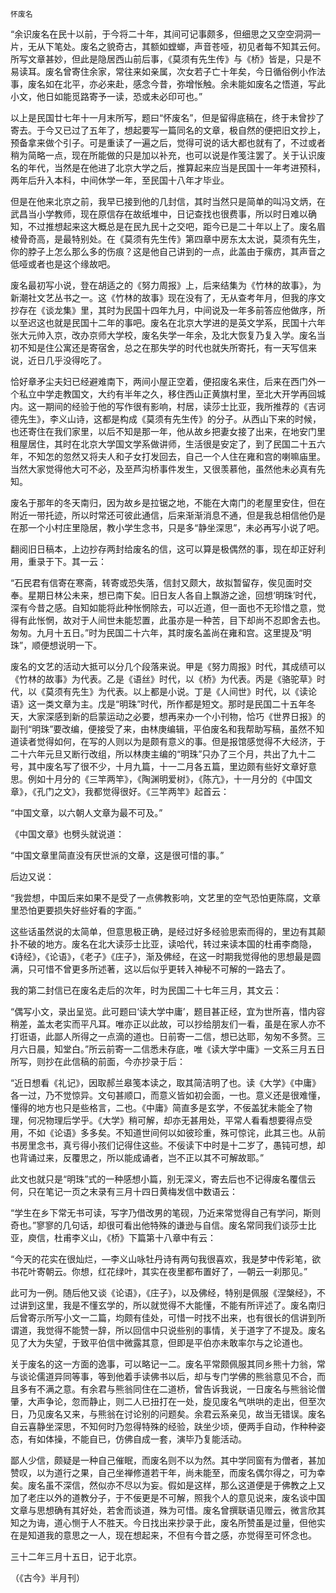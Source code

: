     怀废名 

   “余识废名在民十以前，于今将二十年，其间可记事颇多，但细思之又空空洞洞一片，无从下笔处。废名之貌奇古，其额如螳螂，声音苍哑，初见者每不知其云何。所写文章甚妙，但此是隐居西山前后事，《莫须有先生传》与《桥》皆是，只是不易读耳。废名曾寄住余家，常往来如亲属，次女若子亡十年矣，今日循俗例小作法事，废名如在北平，亦必来赴，感念今昔，弥增怅触。余未能如废名之悟道，写此小文，他日如能觅路寄予一读，恐或未必印可也。”

   以上是民国廿七年十一月末所写，题曰“怀废名”，但是留得底稿在，终于未曾抄了寄去。于今又已过了五年了，想起要写一篇同名的文章，极自然的便把旧文抄上，预备拿来做个引子。可是重读了一遍之后，觉得可说的话大都也就有了，不过或者稍为简略一点，现在所能做的只是加以补充，也可以说是作笺注罢了。关于认识废名的年代，当然是在他进了北京大学之后，推算起来应当是民国十一年考进预科，两年后升入本科，中间休学一年，至民国十八年才毕业。

   但是在他来北京之前，我早已接到他的几封信，其时当然只是简单的叫冯文炳，在武昌当小学教师，现在原信存在故纸堆中，日记查找也很费事，所以时日难以确知，不过推想起来这大概总是在民九民十之交吧，距今已是二十年以上了。废名眉棱骨奇高，是最特别处。在《莫须有先生传》第四章中房东太太说，莫须有先生，你的脖子上怎么那么多的伤痕？这是他自己讲到的一点，此盖由于瘰疠，其声音之低哑或者也是这个缘故吧。

   废名最初写小说，登在胡适之的《努力周报》上，后来结集为《竹林的故事》，为新潮社文艺丛书之一。这《竹林的故事》现在没有了，无从查考年月，但我的序文抄存在《谈龙集》里，其时为民国十四年九月，中间说及一年多前答应他做序，所以至迟这也就是民国十二年的事吧。废名在北京大学进的是英文学系，民国十六年张大元帅入京，改办京师大学校，废名失学一年余，及北大恢复乃复入学。废名当初不知是住公寓还是寄宿舍，总之在那失学的时代也就失所寄托，有一天写信来说，近日几乎没得吃了。

   恰好章矛尘夫妇已经避难南下，两间小屋正空着，便招废名来住，后来在西门外一个私立中学走教国文，大约有半年之久，移住西山正黄旗村里，至北大开学再回城内。这一期间的经验于他的写作很有影响，村居，读莎士比亚，我所推荐的《吉诃德先生》，李义山诗，这都是构成《莫须有先生传》的分子。从西山下来的时候，也还寄住在我们家里，以后不知是那一年，他从故乡把妻女接了出来，在地安门里租屋居住，其时在北京大学国文学系做讲师，生活很是安定了，到了民国二十五六年，不知怎的忽然又将夫人和子女打发回去，自己一个人住在雍和宫的喇嘛庙里。当然大家觉得他大可不必，及至芦沟桥事件发生，又很羡慕他，虽然他未必真有先知。

   废名于那年的冬天南归，因为故乡是拉锯之地，不能在大南门的老屋里安住，但在附近一带托迹，所以时常还可彼此通信，后来渐渐消息不通，但是我总相信他仍是在那一个小村庄里隐居，教小学生念书，只是多“静坐深思”，未必再写小说了吧。

   翻阅旧日稿本，上边抄存两封给废名的信，这可以算是极偶然的事，现在却正好利用，重录于下。其一云：

   “石民君有信寄在寒斋，转寄或恐失落，信封又颇大，故拟暂留存，俟见面时交奉。星期日林公未来，想已南下矣。旧日友人各自上飘游之途，回想‘明珠’时代，深有今昔之感。自知如能将此种怅惘除去，可以近道，但一面也不无珍惜之意，觉得有此怅惘，故对于人间世未能恝置，此虽亦是一种苦，目下却尚不忍即舍去也。匆匆。九月十五日。”时为民国二十六年，其时废名盖尚在雍和宫。这里提及“明珠”，顺便想说明一下。

   废名的文艺的活动大抵可以分几个段落来说。甲是《努力周报》时代，其成绩可以《竹林的故事》为代表。乙是《语丝》时代，以《桥》为代表。丙是《骆驼草》时代，以《莫须有先生》为代表。以上都是小说。丁是《人间世》时代，以《读论语》这一类文章为主。戊是“明珠”时代，所作都是短文。那时是民国二十五年冬天，大家深感到新的启蒙运动之必要，想再来办一个小刊物，恰巧《世界日报》的副刊“明珠”要改编，便接受了来，由林庚编辑，平伯废名和我帮助写稿，虽然不知道读者觉得如何，在写的人则以为是颇有意义的事。但是报馆感觉得不大经济，于二十六年元旦又断行改组，所以林庚主编的“明珠”只办了三个月，共出了九十二号，其中废名写了很不少，十月九篇，十一二月各五篇，里边颇有些好文章好意思。例如十月分的《三竿两竿》，《陶渊明爱树》，《陈亢》，十一月分的《中国文章》，《孔门之文》，我都觉得很好。《三竿两竿》起首云：

   “中国文章，以六朝人文章为最不可及。”

   《中国文章》也劈头就说道：

   “中国文章里简直没有厌世派的文章，这是很可惜的事。”

   后边又说：

   “我尝想，中国后来如果不是受了一点佛教影响，文艺里的空气恐怕更陈腐，文章里恐怕更要损失好些好看的字面。”

   这些话虽然说的太简单，但意思极正确，是经过好多经验思索而得的，里边有其颠扑不破的地方。废名在北大读莎士比亚，读哈代，转过来读本国的杜甫李商隐，《诗经》，《论语》，《老子》《庄子》，渐及佛经，在这一时期我觉得他的思想最是圆满，只可惜不曾更多所述著，这以后似乎更转入神秘不可解的一路去了。

   我的第二封信已在废名走后的次年，时为民国二十七年三月，其文云：

   “偶写小文，录出呈览。此可题曰‘读大学中庸’，题目甚正经，宜为世所喜，惜内容稍差，盖太老实而平凡耳。唯亦正以此故，可以抄给朋友们一看，虽是在家人亦不打诳语，此鄙人所得之一点滴的道也。日前寄一二信，想已达耶，匆匆不多赘。三月六日晨，知堂白。”所云前寄一二信悉未存底，唯《读大学中庸》一文系三月五日所写，则抄在此信稿的前面，今亦抄录于后：

   “近日想看《礼记》，因取郝兰皋笺本读之，取其简洁明了也。读《大学》《中庸》各一过，乃不觉惊异。文句甚顺口，而意义皆如初会面，一也。意义还是很难懂，懂得的地方也只是些格言，二也。《中庸》简直多是玄学，不佞盖犹未能全了物理，何况物理后学乎。《大学》稍可解，却亦无甚用处，平常人看看想要得点受用，不如《论语》多多矣。不知道世间何以如彼珍重，殊可惊诧，此其三也。从前书房里念书，真亏得小孩们记得住这些。不佞读下中时是十二岁了，愚钝可想，却也背诵过来，反覆思之，所以能成诵者，岂不正以其不可解故耶。”

   此文也就只是“明珠”式的一种感想小篇，别无深义，寄去后也不记得废名覆信云何，只在笔记一页之末录有三月十四日黄梅发信中数语云：

   “学生在乡下常无书可读，写字乃借改男的笔砚，乃近来常觉得自己有学问，斯则奇也。”寥寥的几句话，却很可看出他特殊的谦逊与自信。废名常同我们谈莎士比亚，庾信，杜甫李义山，《桥》下篇第十八章中有云：

   “今天的花实在很灿烂，—李义山咏牡丹诗有两句我很喜欢，我是梦中传彩笔，欲书花叶寄朝云。你想，红花绿叶，其实在夜里都布置好了，—朝云一刹那见。”

   此可为一例。随后他又谈《论语》，《庄子》，以及佛经，特别是佩服《涅槃经》，不过讲到这里，我是不懂玄学的，所以就觉得不大能懂，不能有所评述了。废名南归后曾寄示所写小文一二篇，均颇有佳处，可惜一时找不出来，也有很长的信讲到所谓道，我觉得不能赞一辞，所以回信中只说些别的事情，关于道字了不提及。废名见了大为失望，于致平伯信中微露其意，但即是平伯亦未敢率尔与之论道也。

   关于废名的这一方面的逸事，可以略记一二。废名平常颇佩服其同乡熊十力翁，常与谈论儒道异同等事，等到他着手读佛书以后，却与专门学佛的熊翁意见不合，而且多有不满之意。有余君与熊翁同住在二道桥，曾告诉我说，一日废名与熊翁论僧肇，大声争论，忽而静止，则二人已扭打在一处，旋见废名气哄哄的走出，但至次日，乃见废名又来，与熊翁在讨论别的问题矣。余君云系亲见，故当无错误。废名自云喜静坐深思，不知何时乃忽得特殊的经验，趺坐少顷，便两手自动，作种种姿态，有如体操，不能自已，仿佛自成一套，演毕乃复能活动。

   鄙人少信，颇疑是一种自己催眠，而废名则不以为然。其中学同窗有为僧者，甚加赞叹，以为道行之果，自己坐禅修道若干年，尚未能至，而废名偶尔得之，可为幸矣。废名虽不深信，然似亦不尽以为妄。假如是这样，那么这道便是于佛教之上又加了老庄以外的道教分子，于不佞更是不可解，照我个人的意见说来，废名谈中国文章与思想确有其好处，若舍而谈道，殊为可惜。废名曾撰联语见赠云，微言欣其知之为诲，道心恻于人不胜天。今日找出来抄录于此，废名所赞虽是过量，但他实在是知道我的意思之一人，现在想起来，不但有今昔之感，亦觉得至可怀念也。

   三十二年三月十五日，记于北京。

   （《古今》半月刊）

